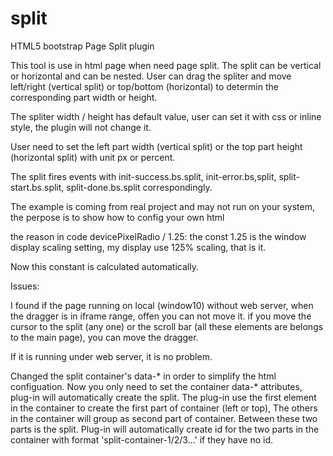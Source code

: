 # split
HTML5 bootstrap Page Split plugin

This tool is use in html page when need page split.
The split can be vertical or horizontal and can be nested.
User can drag the spliter and move left/right (vertical split) or top/bottom (horizontal) to determin the corresponding 
part width or height.

The spliter width / height has default value, user can set it with css or inline style, the plugin will not change it.

User need to set the left part width (vertical split) or the top part height (horizontal split) with unit px or percent.

The split fires events with init-success.bs.split, init-error.bs,split, split-start.bs.split, split-done.bs.split correspondingly.

The example is coming from real project and may not run on your system, the perpose is to show how to config your own html

the reason in code devicePixelRadio / 1.25:
the const 1.25 is the window display scaling setting, my display use 125% scaling, that is it.

Now this constant is calculated automatically.

Issues:

I found if the page running on local (window10) without web server, when the dragger is in iframe range, offen you can not move it.
if you move the cursor to the split (any one) or the scroll bar (all these elements are belongs to the main page), you can move the dragger.

If it is running under web server, it is no problem.

Changed the split container's data-* in order to simplify the html configuation.
Now you only need to set the container data-* attributes, plug-in will automatically create the split. 
The plug-in use the first element in the container to create the first part of container (left or top),
The others in the container will group as second part of container. Between these two parts is the split. 
Plug-in will automatically create id for the two parts in the container with format 'split-container-1/2/3...' if they have no id. 



